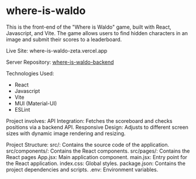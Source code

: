 # where-is-waldo
This is the front-end of the "Where is Waldo" game, built with React, Javascript, and Vite. The game allows users to find hidden characters in an image and submit their scores to a leaderboard.

Live Site:
where-is-waldo-zeta.vercel.app

Server Repository:
[where-is-waldo-backend
](https://github.com/Jordan-Gurian/where-is-waldo-backend)

Technologies Used:
- React
- Javascript
- Vite
- MUI (Material-UI)
- ESLint

Project involves:
API Integration: Fetches the scoreboard and checks positions via a backend API.
Responsive Design: Adjusts to different screen sizes with dynamic image rendering and resizing.

Project Structure:
src/: Contains the source code of the application.
src/components/: Contains the React components.
src/pages/: Contains the React pages
App.jsx: Main application component.
main.jsx: Entry point for the React application.
index.css: Global styles.
package.json: Contains the project dependencies and scripts.
.env: Environment variables.
